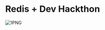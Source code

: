 # Redis + Dev Hackthon


<img alt="1PNG" src="https://res.cloudinary.com/practicaldev/image/fetch/s--oWq4OLeL--/c_imagga_scale,f_auto,fl_progressive,h_420,q_auto,w_1000/https://dev-to-uploads.s3.amazonaws.com/uploads/articles/2ia8cqudbvemzo3wvvjt.png">
